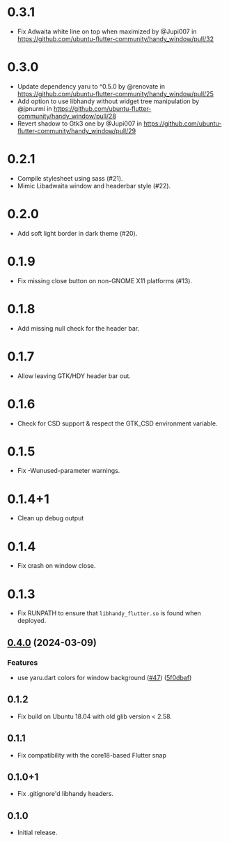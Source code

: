 # 0.3.1

* Fix Adwaita white line on top when maximized by @Jupi007 in https://github.com/ubuntu-flutter-community/handy_window/pull/32

# 0.3.0

* Update dependency yaru to ^0.5.0 by @renovate in https://github.com/ubuntu-flutter-community/handy_window/pull/25
* Add option to use libhandy without widget tree manipulation by @jpnurmi in https://github.com/ubuntu-flutter-community/handy_window/pull/28
* Revert shadow to Gtk3 one by @Jupi007 in https://github.com/ubuntu-flutter-community/handy_window/pull/29

# 0.2.1

* Compile stylesheet using sass (#21).
* Mimic Libadwaita window and headerbar style (#22).

# 0.2.0

* Add soft light border in dark theme (#20).

# 0.1.9

* Fix missing close button on non-GNOME X11 platforms (#13).

# 0.1.8

* Add missing null check for the header bar.

# 0.1.7

* Allow leaving GTK/HDY header bar out.

# 0.1.6

* Check for CSD support & respect the GTK_CSD environment variable.

# 0.1.5

* Fix -Wunused-parameter warnings.

# 0.1.4+1

* Clean up debug output

# 0.1.4

* Fix crash on window close.

# 0.1.3

* Fix RUNPATH to ensure that `libhandy_flutter.so` is found when deployed.

## [0.4.0](https://github.com/ubuntu/handy_window.dart/compare/v0.3.1...v0.4.0) (2024-03-09)


### Features

* use yaru.dart colors for window background ([#47](https://github.com/ubuntu/handy_window.dart/issues/47)) ([5f0dbaf](https://github.com/ubuntu/handy_window.dart/commit/5f0dbafe41ba1901718a2b5e52e1c7c083c90a05))

## 0.1.2

* Fix build on Ubuntu 18.04 with old glib version < 2.58.

## 0.1.1

* Fix compatibility with the core18-based Flutter snap

## 0.1.0+1

* Fix .gitignore'd libhandy headers.

## 0.1.0

* Initial release.
